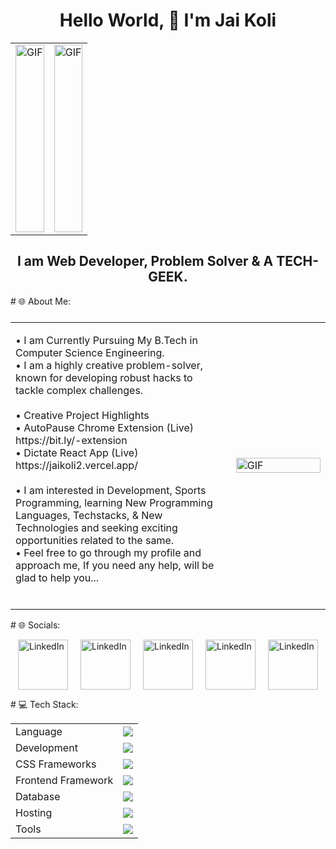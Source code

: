 <h1 align="center">Hello World, 👋 I'm Jai Koli</h1>
<table style="width:100%">
  <tr>
    <td style="width:50%; text-align:center;">
      <img src="https://user-images.githubusercontent.com/74038190/240906093-9be4d344-6782-461a-b5a6-32a07bf7b34e.gif" alt="GIF" style="width:100%; object-fit: cover; height:300px;">
    </td>
    <td style="width:50%; text-align:center;">
      <img src="https://user-images.githubusercontent.com/74038190/240304579-c288471c-be67-4fbb-af44-1c63ee9ed280.png" alt="GIF" style="width:100%; object-fit: cover; height:300px;">
    </td>
  </tr>
</table>
<h2 align="center">I am Web Developer, Problem Solver & A TECH-GEEK.</h2>
# 🌐 About Me:
<table style="width:100%; display: flex; align-items: center; justify-content: space-between;">
    <tr>
      <td style="width:70%; padding-right: 20px;">
        <p>
          • I am Currently Pursuing My B.Tech in Computer Science Engineering.<br>
          • I am a highly creative problem-solver, known for developing robust hacks to tackle complex challenges.<br>
          <br>
          • Creative Project Highlights<br>
          • AutoPause Chrome Extension (Live) https://bit.ly/-extension<br>
          • Dictate React App (Live) https://jaikoli2.vercel.app/<br>
          <br>
          • I am interested in Development,
            Sports Programming, learning New Programming<br>
            Languages, Techstacks, & New Technologies and
            seeking exciting opportunities related to the same.<br>
          • Feel free to go through my profile and approach me,
          If you need any help, will be glad to help you...<br><br>
        </p>
      </td>
      <td style="width:30%;">
        <img src="https://user-images.githubusercontent.com/74038190/219923823-bf1ce878-c6b8-4faa-be07-93e6b1006521.gif" alt="GIF" style="width:100%">
      </td>
    </tr>
  </table>
# 🌐 Socials:
<p style="display: flex; justify-content: center; gap: 20px;">
    <a href="https://www.linkedin.com/in/kolijai/">
        <img src="https://user-images.githubusercontent.com/74038190/235294012-0a55e343-37ad-4b0f-924f-c8431d9d2483.gif" alt="LinkedIn" style="width:80px; height:80px;">
    </a>
    <a href="https://www.linkedin.com/in/kolijai/">
        <img src="https://user-images.githubusercontent.com/74038190/216122065-2f028bae-25d6-4a3c-bc9f-175394ed5011.png" alt="LinkedIn" style="width:80px; height:80px;">
    </a>
    <a href="https://www.linkedin.com/in/kolijai/">
        <img src="https://user-images.githubusercontent.com/74038190/241765460-cc4fe88c-7f7a-41d8-b449-34b7a178c1c6.gif" alt="LinkedIn" style="width:80px; height:80px;">
    </a>
    <a href="https://www.linkedin.com/in/kolijai/">
        <img src="https://user-images.githubusercontent.com/74038190/235294015-47144047-25ab-417c-af1b-6746820a20ff.gif" alt="LinkedIn" style="width:80px; height:80px;">
    </a>
     <a href="https://www.linkedin.com/in/kolijai/">
        <img src="https://user-images.githubusercontent.com/74038190/235294010-ec412ef5-e3da-4efa-b1d4-0ab4d4638755.gif" alt="LinkedIn" style="width:80px; height:80px;">
    </a>
</p>
# 💻 Tech Stack:
<table align="center">
<tr>
<td>Language</td>
<td> <a href="https://github.com/Jaikoli" >
    <img src="https://skillicons.dev/icons?i=c,cpp,js" />
</a> 
</td>
</tr>
<tr>
<td>Development</td>
<td> <a href="https://github.com/Jaikoli" >
    <img src="https://skillicons.dev/icons?i=html,css,javascript" />
  </a>
</td>
</tr>
<tr>
<td>CSS Frameworks</td>
<td> <a href="https://github.com/Jaikoli" >
    <img src="https://skillicons.dev/icons?i=bootstrap" />
  </a>
 </td>
</tr>
<tr>
<td>Frontend Framework</td>
<td> <a href="https://github.com/Jaikoli" >
    <img src="https://skillicons.dev/icons?i=react" />
  </a>
 </td>
</tr>
<td>Database</td>
<td> <a href="https://github.com/Jaikoli" >
    <img src="https://skillicons.dev/icons?i=mysql" />
   </a>
</td>
</tr>
<tr>
<td>Hosting</td>
<td> <a href="https://github.com/Jaikoli" >
    <img src="https://skillicons.dev/icons?i=github,heroku,netlify" />
  </a>
</td>
</tr>
<tr>
<td>Tools</td>
<td> <a href="https://github.com/Jaikoli" >
    <img src="https://skillicons.dev/icons?i=git,github,vscode,replit,stackoverflow" />
  </a>
</td>
</tr>
</table>
<!-- # 📊 GitHub Stats:
<p align="center">
    <img src="https://github-readme-stats.vercel.app/api?username=Jaikoli&theme=dark&hide_border=false&include_all_commits=false&count_private=true" /><br/>
    <img src="https://github-readme-streak-stats.herokuapp.com/?user=Jaikoli&theme=dark&hide_border=false" /><br/>
    <img src="https://github-readme-stats.vercel.app/api/top-langs/?username=Jaikoli&theme=dark&hide_border=false&include_all_commits=false&count_private=true&layout=compact" />
</p>
## 🏆 GitHub Trophies
<p align="center">
    <img src="https://github-profile-trophy.vercel.app/?username=Jaikoli&theme=discord&no-frame=false&no-bg=true&margin-w=4" />
</p>
 -->
